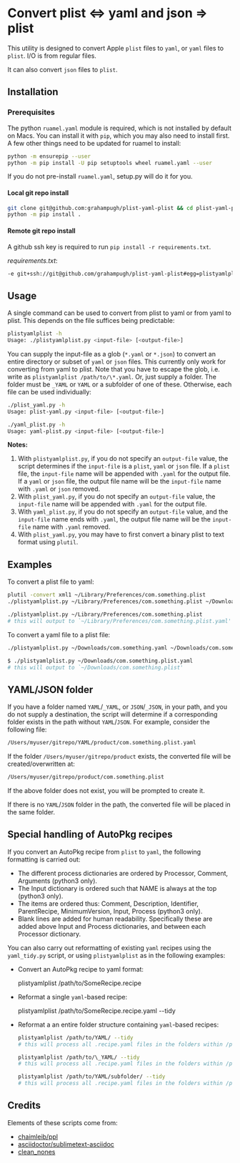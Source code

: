 # Convert plist <=> yaml and json => plist

This utility is designed to convert Apple `plist` files to `yaml`, or `yaml` files to `plist`. I/O is from regular files.

It can also convert `json` files to `plist`.

## Installation
### Prerequisites

The python `ruamel.yaml` module is required, which is not installed by default on Macs. You can install it with `pip`, which you may also need to install first. A few other things need to be updated for ruamel to install:

```bash
python -m ensurepip --user
python -m pip install -U pip setuptools wheel ruamel.yaml --user
```

If you do not pre-install `ruamel.yaml`, setup.py will do it for you.

#### Local git repo install

```bash
git clone git@github.com:grahampugh/plist-yaml-plist && cd plist-yaml-plist
python -m pip install .
```

#### Remote git repo install
A github ssh key is required to run `pip install -r requirements.txt`.

*requirements.txt*:
```txt
-e git+ssh://git@github.com/grahampugh/plist-yaml-plist#egg=plistyamlplist
```

## Usage

A single command can be used to convert from plist to yaml or from yaml to plist. This depends on the file suffices being predictable:

```bash
plistyamlplist -h
Usage: ./plistyamlplist.py <input-file> [<output-file>]
```

You can supply the input-file as a glob (`*.yaml` or `*.json`) to convert an entire directory or subset of `yaml` or `json` files. This currently only work for converting from yaml to plist. Note that you have to escape the glob, i.e. write as `plistyamlplist /path/to/\*.yaml`. Or, just supply a folder. The folder must be `_YAML` or `YAML` or a subfolder of one of these.
Otherwise, each file can be used individually:

```bash
./plist_yaml.py -h
Usage: plist-yaml.py <input-file> [<output-file>]

./yaml_plist.py -h
Usage: yaml-plist.py <input-file> [<output-file>]
```

**Notes:**

1. With `plistyamlplist.py`, if you do not specify an `output-file` value, the script determines if the `input-file` is a `plist`, `yaml` or `json` file. If a `plist` file, the `input-file` name will be appended with `.yaml` for the output file. If a `yaml` or `json` file, the output file name will be the `input-file` name with `.yaml` or `json` removed.
2. With `plist_yaml.py`, if you do not specify an `output-file` value, the `input-file` name will be appended with `.yaml` for the output file.
3. With `yaml_plist.py`, if you do not specify an `output-file` value, and the `input-file` name ends with `.yaml`, the output file name will be the `input-file` name with `.yaml` removed.
4. With `plist_yaml.py`, you may have to first convert a binary plist to text format using `plutil`.

## Examples

To convert a plist file to yaml:

```bash
plutil -convert xml1 ~/Library/Preferences/com.something.plist
./plistyamlplist.py ~/Library/Preferences/com.something.plist ~/Downloads/com.something.yaml
```

```bash
./plistyamlplist.py ~/Library/Preferences/com.something.plist
# this will output to `~/Library/Preferences/com.something.plist.yaml'
```

To convert a yaml file to a plist file:

```bash
./plistyamlplist.py ~/Downloads/com.something.yaml ~/Downloads/com.something.plist
```

```bash
$ ./plistyamlplist.py ~/Downloads/com.something.plist.yaml
# this will output to `~/Downloads/com.something.plist'
```

## YAML/JSON folder

If you have a folder named `YAML`/`_YAML`, or `JSON`/`_JSON`, in your path, and you do not supply a destination, the script will determine if a corresponding folder exists in the path without `YAML`/`JSON`. For example, consider the following file:

```bash
/Users/myuser/gitrepo/YAML/product/com.something.plist.yaml
```

If the folder `/Users/myuser/gitrepo/product` exists, the converted file will be created/overwritten at:

```bash
/Users/myuser/gitrepo/product/com.something.plist
```

If the above folder does not exist, you will be prompted to create it.

If there is no `YAML`/`JSON` folder in the path, the converted file will be placed in the same folder.

## Special handling of AutoPkg recipes

If you convert an AutoPkg recipe from `plist` to `yaml`, the following formatting is carried out:

- The different process dictionaries are ordered by Processor, Comment, Arguments (python3 only).
- The Input dictionary is ordered such that NAME is always at the top (python3 only).
- The items are ordered thus: Comment, Description, Identifier, ParentRecipe, MinimumVersion, Input, Process (python3 only).
- Blank lines are added for human readability. Specifically these are added above Input and Process dictionaries, and between each Processor dictionary.

You can also carry out reformatting of existing `yaml` recipes using the `yaml_tidy.py` script, or using `plistyamlplist` as in the following examples:

- Convert an AutoPkg recipe to yaml format:

  plistyamlplist /path/to/SomeRecipe.recipe

- Reformat a single `yaml`-based recipe:

  plistyamlplist /path/to/SomeRecipe.recipe.yaml --tidy

- Reformat a an entire folder structure containing `yaml`-based recipes:

  ```bash
  plistyamlplist /path/to/YAML/ --tidy
  # this will process all .recipe.yaml files in the folders within /path/to/YAML

  plistyamlplist /path/to/\_YAML/ --tidy
  # this will process all .recipe.yaml files in the folders within /path/to/_YAML

  plistyamlplist /path/to/YAML/subfolder/ --tidy
  # this will process all .recipe.yaml files in the folders within /path/to/_YAML/subfolder
  ```

## Credits

Elements of these scripts come from:

- [chaimleib/ppl](https://github.com/chaimleib/ppl)
- [asciidoctor/sublimetext-asciidoc](https://github.com/asciidoctor/sublimetext-asciidoc)
- [clean_nones](https://stackoverflow.com/questions/4255400/exclude-empty-null-values-from-json-serialization)
